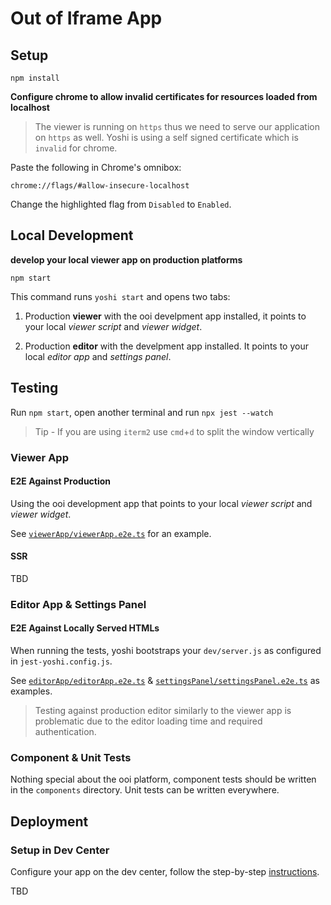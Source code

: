 # Out of Iframe App

## Setup

```
npm install
```

**Configure chrome to allow invalid certificates for resources loaded from localhost**

> The viewer is running on `https` thus we need to serve our application on `https` as well. Yoshi is using a self signed certificate which is `invalid` for chrome.

Paste the following in Chrome's omnibox:

```
chrome://flags/#allow-insecure-localhost
```

Change the highlighted flag from `Disabled` to `Enabled`.

## Local Development

**develop your local viewer app on production platforms**

```
npm start
```

This command runs `yoshi start` and opens two tabs:

1. Production **viewer** with the ooi develpment app installed, it points to your local _viewer script_ and _viewer widget_.

2. Production **editor** with the develpment app installed. It points to your local _editor app_ and _settings panel_.

## Testing

Run `npm start`, open another terminal and run `npx jest --watch`

> Tip - If you are using `iterm2` use `cmd`+`d` to split the window vertically

### Viewer App

#### E2E Against Production

Using the ooi development app that points to your local _viewer script_ and _viewer widget_.

See [`viewerApp/viewerApp.e2e.ts`](./src/viewerApp/viewerApp.e2e.ts) for an example.

#### SSR

TBD

### Editor App & Settings Panel

#### E2E Against Locally Served HTMLs

When running the tests, yoshi bootstraps your `dev/server.js` as configured in `jest-yoshi.config.js`.

See [`editorApp/editorApp.e2e.ts`](./src/editorApp/editorApp.e2e.ts) & [`settingsPanel/settingsPanel.e2e.ts`](./src/settingsPanel/settingsPanel.e2e.ts) as examples.

> Testing against production editor similarly to the viewer app is problematic due to the editor loading time and required authentication.

### Component & Unit Tests

Nothing special about the ooi platform, component tests should be written in the `components` directory. Unit tests can be written everywhere.

## Deployment

### Setup in Dev Center

Configure your app on the dev center, follow the step-by-step [instructions](http://wixplorer.wixpress.com/out-of-iframe/guides/DEV%20Center%20Configuration).

TBD
